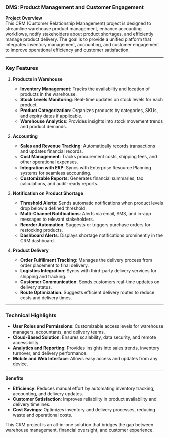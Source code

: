 

### DMS: Product Management and Customer Engagement

**Project Overview**  
This CRM (Customer Relationship Management) project is designed to streamline warehouse product management, enhance accounting workflows, notify stakeholders about product shortages, and efficiently manage product delivery. The goal is to provide a unified platform that integrates inventory management, accounting, and customer engagement to improve operational efficiency and customer satisfaction.

---

### Key Features  

1. **Products in Warehouse**  
   - **Inventory Management**: Tracks the availability and location of products in the warehouse.  
   - **Stock Levels Monitoring**: Real-time updates on stock levels for each product.  
   - **Product Categorization**: Organizes products by categories, SKUs, and expiry dates if applicable.  
   - **Warehouse Analytics**: Provides insights into stock movement trends and product demands.  

2. **Accounting**  
   - **Sales and Revenue Tracking**: Automatically records transactions and updates financial records.  
   - **Cost Management**: Tracks procurement costs, shipping fees, and other operational expenses.  
   - **Integration with ERP**: Syncs with Enterprise Resource Planning systems for seamless accounting.  
   - **Customizable Reports**: Generates financial summaries, tax calculations, and audit-ready reports.  

3. **Notification on Product Shortage**  
   - **Threshold Alerts**: Sends automatic notifications when product levels drop below a defined threshold.  
   - **Multi-Channel Notifications**: Alerts via email, SMS, and in-app messages to relevant stakeholders.  
   - **Reorder Automation**: Suggests or triggers purchase orders for restocking products.  
   - **Dashboard Alerts**: Displays shortage notifications prominently in the CRM dashboard.  

4. **Product Delivery**  
   - **Order Fulfillment Tracking**: Manages the delivery process from order placement to final delivery.  
   - **Logistics Integration**: Syncs with third-party delivery services for shipping and tracking.  
   - **Customer Communication**: Sends customers real-time updates on delivery status.  
   - **Route Optimization**: Suggests efficient delivery routes to reduce costs and delivery times.  

---

### Technical Highlights  
- **User Roles and Permissions**: Customizable access levels for warehouse managers, accountants, and delivery teams.  
- **Cloud-Based Solution**: Ensures scalability, data security, and remote accessibility.  
- **Analytics and Reporting**: Provides insights into sales trends, inventory turnover, and delivery performance.  
- **Mobile and Web Interface**: Allows easy access and updates from any device.  

---

**Benefits**  
- **Efficiency**: Reduces manual effort by automating inventory tracking, accounting, and delivery updates.  
- **Customer Satisfaction**: Improves reliability in product availability and delivery timelines.  
- **Cost Savings**: Optimizes inventory and delivery processes, reducing waste and operational costs.  

This CRM project is an all-in-one solution that bridges the gap between warehouse management, financial oversight, and customer experience.
